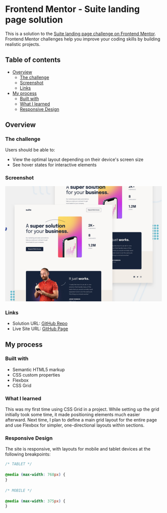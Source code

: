 # Frontend Mentor - Suite landing page solution

This is a solution to the [Suite landing page challenge on Frontend Mentor](https://www.frontendmentor.io/challenges/suite-landing-page-tj_eaU-Ra). Frontend Mentor challenges help you improve your coding skills by building realistic projects.

## Table of contents

- [Overview](#overview)
  - [The challenge](#the-challenge)
  - [Screenshot](#screenshot)
  - [Links](#links)
- [My process](#my-process)
  - [Built with](#built-with)
  - [What I learned](#what-i-learned)
  - [Responsive Design](#responsive-design)

## Overview

### The challenge

Users should be able to:

- View the optimal layout depending on their device's screen size
- See hover states for interactive elements

### Screenshot

![Screenshot preview](./img/preview.jpg)

### Links

- Solution URL: [GitHub Repo](https://github.com/MATBMS/suite-landing-page)
- Live Site URL: [GitHub Page](https://matbms.github.io/suite-landing-page/)

## My process

### Built with

- Semantic HTML5 markup
- CSS custom properties
- Flexbox
- CSS Grid

### What I learned

This was my first time using CSS Grid in a project. While setting up the grid initially took some time, it made positioning elements much easier afterward. Next time, I plan to define a main grid layout for the entire page and use Flexbox for simpler, one-directional layouts within sections.

### Responsive Design
The site is responsive, with layouts for mobile and tablet devices at the following breakpoints:
```css
/* TABLET */

@media (max-width: 768px) {
}

/* MOBILE */

@media (max-width: 375px) {
}
```